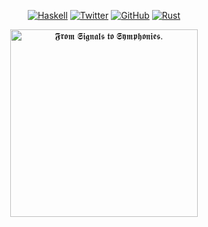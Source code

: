 <p align="center">
  <a href="https://www.haskell.org/"><img src="https://img.shields.io/badge/Haskell--ffffff.svg?style=social&logo=Haskell" alt="Haskell"></a>
  <a href="https://twitter.com/raptazure"><img src="https://img.shields.io/twitter/follow/raptazure.svg?style=social" alt="Twitter"></a>
  <a href="https://github.com/raptazure?tab=followers"><img src="https://img.shields.io/github/followers/raptazure.svg?label=Follow%20@raptazure&style=social" alt="GitHub"></a>
  <a href="https://www.rust-lang.org/"><img src="https://img.shields.io/badge/Rust--ffffff.svg?style=social&logo=Rust" alt="Rust"></a>
</p>
<p align="center">
  <img src="https://cdn.jsdelivr.net/gh/raptazure/cdn/font1.png" width="300px" alt="𝕱𝖗𝖔𝖒 𝕾𝖎𝖌𝖓𝖆𝖑𝖘 𝖙𝖔 𝕾𝖞𝖒𝖕𝖍𝖔𝖓𝖎𝖊𝖘. "></img>
</p> 

<!--
**raptazure/raptazure** is a ✨ _special_ ✨ repository because its `README.md` (this file) appears on your GitHub profile.
-->

